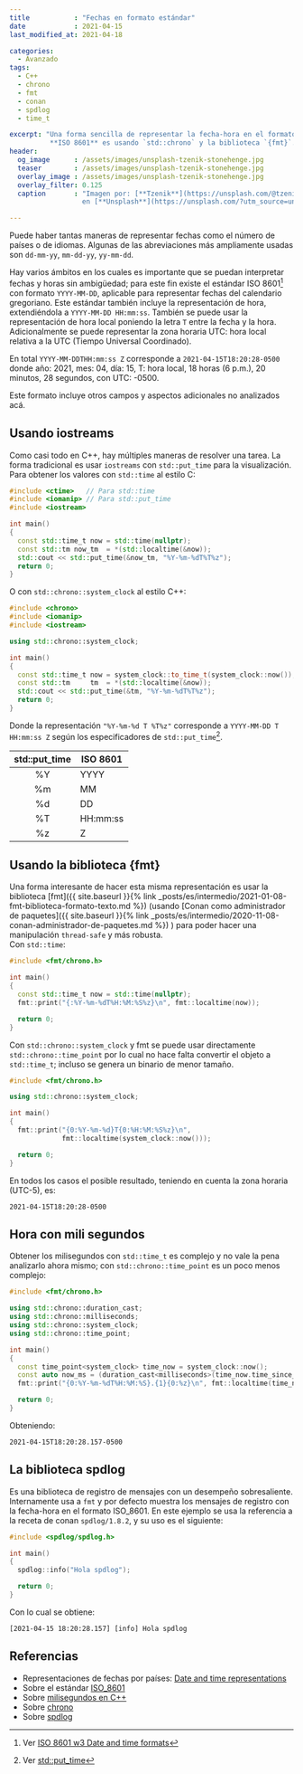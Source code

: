 ```yaml
---
title           : "Fechas en formato estándar"
date            : 2021-04-15
last_modified_at: 2021-04-18

categories:
  - Avanzado
tags:
  - C++
  - chrono
  - fmt
  - conan
  - spdlog
  - time_t

excerpt: "Una forma sencilla de representar la fecha-hora en el formato estándar
          **ISO 8601** es usando `std::chrono` y la biblioteca `{fmt}`."
header:
  og_image      : /assets/images/unsplash-tzenik-stonehenge.jpg
  teaser        : /assets/images/unsplash-tzenik-stonehenge.jpg
  overlay_image : /assets/images/unsplash-tzenik-stonehenge.jpg
  overlay_filter: 0.125
  caption       : "Imagen por: [**Tzenik**](https://unsplash.com/@tzenik?utm_source=unsplash) 
                  en [**Unsplash**](https://unsplash.com/?utm_source=unsplash)"

---
```


Puede haber tantas maneras de representar fechas como el número de países o de
idiomas. Algunas de las abreviaciones más ampliamente usadas son
`dd-mm-yy`, `mm-dd-yy`, `yy-mm-dd`.  

Hay varios ámbitos en los cuales es importante que se puedan interpretar fechas
y horas sin ambigüedad; para este fin existe el estándar ISO 8601[^1] con
formato `YYYY-MM-DD`, aplicable para representar fechas del calendario
gregoriano. Este estándar también incluye la representación de hora,
extendiéndola a `YYYY-MM-DD HH:mm:ss`. También se puede usar la representación
de hora local poniendo la letra `T` entre la fecha y la hora. Adicionalmente se
puede representar la zona horaria UTC: hora local relativa a la UTC (Tiempo
Universal Coordinado).  

En total `YYYY-MM-DDTHH:mm:ss Z` corresponde a `2021-04-15T18:20:28-0500` donde
año: 2021, mes: 04, día: 15, T: hora local, 18 horas (6 p.m.), 20 minutos,
28 segundos, con UTC: -0500.  

Este formato incluye otros campos y aspectos adicionales no analizados acá.

## Usando iostreams

Como casi todo en C++, hay múltiples maneras de resolver una tarea.
La forma tradicional es usar `iostreams` con `std::put_time` para la 
visualización.  
Para obtener los valores con `std::time` al estilo C:  
```c++
#include <ctime>   // Para std::time
#include <iomanip> // Para std::put_time
#include <iostream>

int main()
{
  const std::time_t now = std::time(nullptr);
  const std::tm now_tm  = *(std::localtime(&now));
  std::cout << std::put_time(&now_tm, "%Y-%m-%dT%T%z");
  return 0;
}
```

O con `std::chrono::system_clock` al estilo C++:  
```c++
#include <chrono>
#include <iomanip>
#include <iostream>

using std::chrono::system_clock;

int main()
{
  const std::time_t now = system_clock::to_time_t(system_clock::now());
  const std::tm     tm  = *(std::localtime(&now));
  std::cout << std::put_time(&tm, "%Y-%m-%dT%T%z");
  return 0;
}
```

Donde la representación `"%Y-%m-%d T %T%z"` corresponde a `YYYY-MM-DD T HH:mm:ss Z`
según los especificadores de `std::put_time`[^2].

| std::put_time | ISO 8601 |
|:-------------:|----------|
|      %Y       | YYYY     |
|      %m       | MM       |
|      %d       | DD       |
|      %T       | HH:mm:ss |
|      %z       | Z        |

## Usando la biblioteca {fmt}

Una forma interesante de hacer esta misma representación es usar la biblioteca 
[fmt]({{ site.baseurl }}{% link _posts/es/intermedio/2021-01-08-fmt-biblioteca-formato-texto.md %})
(usando [Conan como administrador de paquetes]({{ site.baseurl }}{% link _posts/es/intermedio/2020-11-08-conan-administrador-de-paquetes.md %})
) para poder hacer una manipulación `thread-safe` y más robusta.  
Con `std::time`:  
```c++
#include <fmt/chrono.h>

int main()
{
  const std::time_t now = std::time(nullptr);
  fmt::print("{:%Y-%m-%dT%H:%M:%S%z}\n", fmt::localtime(now));

  return 0;
}
```

Con `std::chrono::system_clock` y fmt se puede usar directamente 
`std::chrono::time_point` por lo cual no hace falta convertir el objeto a 
`std::time_t`; incluso se genera un binario de menor tamaño.

```c++
#include <fmt/chrono.h>

using std::chrono::system_clock;

int main()
{
  fmt::print("{0:%Y-%m-%d}T{0:%H:%M:%S%z}\n", 
             fmt::localtime(system_clock::now()));

  return 0;
}
```

En todos los casos el posible resultado, teniendo en cuenta la zona horaria
(UTC-5), es:  

    2021-04-15T18:20:28-0500

## Hora con mili segundos

Obtener los milisegundos con `std::time_t` es complejo y no vale la pena
analizarlo ahora mismo; con `std::chrono::time_point` es un poco menos complejo:  

```c++
#include <fmt/chrono.h>

using std::chrono::duration_cast;
using std::chrono::milliseconds;
using std::chrono::system_clock;
using std::chrono::time_point;

int main()
{
  const time_point<system_clock> time_now = system_clock::now();
  const auto now_ms = (duration_cast<milliseconds>(time_now.time_since_epoch()) % 1000).count();
  fmt::print("{0:%Y-%m-%dT%H:%M:%S}.{1}{0:%z}\n", fmt::localtime(time_now), now_ms);

  return 0;
}
```

Obteniendo:

    2021-04-15T18:20:28.157-0500


## La biblioteca spdlog

Es una biblioteca de registro de mensajes con un desempeño sobresaliente.
Internamente usa a `fmt` y por defecto muestra los mensajes de registro con
la fecha-hora en el formato ISO_8601. En este ejemplo se usa la referencia a la
receta de conan `spdlog/1.8.2`, y su uso es el siguiente:  

```c++
#include <spdlog/spdlog.h>

int main() 
{
  spdlog::info("Hola spdlog");

  return 0;
}
```

Con lo cual se obtiene:

    [2021-04-15 18:20:28.157] [info] Hola spdlog


## Referencias
- Representaciones de fechas por países: [Date and time representations](https://en.wikipedia.org/wiki/Date_format_by_country)
- Sobre el estándar [ISO_8601](https://es.wikipedia.org/wiki/ISO_8601)
- Sobre [milisegundos en C++](https://www.delftstack.com/es/howto/cpp/how-to-get-time-in-milliseconds-cpp/)
- Sobre [chrono](https://es.cppreference.com/w/cpp/chrono)
- Sobre [spdlog](https://github.com/gabime/spdlog/wiki/1.-QuickStart)

[^1]: Ver [ISO 8601 w3 Date and time formats](https://www.w3.org/TR/NOTE-datetime)
[^2]: Ver [std::put_time](https://es.cppreference.com/w/cpp/io/manip/put_time)
